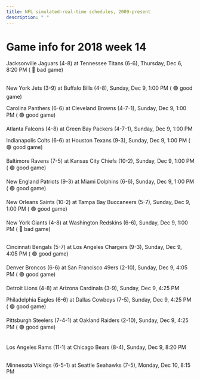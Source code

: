 ```yaml
---
title: NFL simulated-real-time schedules, 2009-present
description: " "
---
```


# Game info for 2018 week 14

Jacksonville Jaguars (4-8) at Tennessee Titans (6-6), Thursday, Dec 6, 8:20 PM (	:red_circle: bad game)

<br/>New York Jets (3-9) at Buffalo Bills (4-8), Sunday, Dec 9, 1:00 PM (	:green_circle: good game)

Carolina Panthers (6-6) at Cleveland Browns (4-7-1), Sunday, Dec 9, 1:00 PM (	:green_circle: good game)

Atlanta Falcons (4-8) at Green Bay Packers (4-7-1), Sunday, Dec 9, 1:00 PM

Indianapolis Colts (6-6) at Houston Texans (9-3), Sunday, Dec 9, 1:00 PM (	:green_circle: good game)

Baltimore Ravens (7-5) at Kansas City Chiefs (10-2), Sunday, Dec 9, 1:00 PM (	:green_circle: good game)

New England Patriots (9-3) at Miami Dolphins (6-6), Sunday, Dec 9, 1:00 PM (	:green_circle: good game)

New Orleans Saints (10-2) at Tampa Bay Buccaneers (5-7), Sunday, Dec 9, 1:00 PM (	:green_circle: good game)

New York Giants (4-8) at Washington Redskins (6-6), Sunday, Dec 9, 1:00 PM (	:red_circle: bad game)

<br/>Cincinnati Bengals (5-7) at Los Angeles Chargers (9-3), Sunday, Dec 9, 4:05 PM (	:green_circle: good game)

Denver Broncos (6-6) at San Francisco 49ers (2-10), Sunday, Dec 9, 4:05 PM (	:green_circle: good game)

Detroit Lions (4-8) at Arizona Cardinals (3-9), Sunday, Dec 9, 4:25 PM

Philadelphia Eagles (6-6) at Dallas Cowboys (7-5), Sunday, Dec 9, 4:25 PM (	:green_circle: good game)

Pittsburgh Steelers (7-4-1) at Oakland Raiders (2-10), Sunday, Dec 9, 4:25 PM (	:green_circle: good game)

<br/>Los Angeles Rams (11-1) at Chicago Bears (8-4), Sunday, Dec 9, 8:20 PM

<br/>Minnesota Vikings (6-5-1) at Seattle Seahawks (7-5), Monday, Dec 10, 8:15 PM

